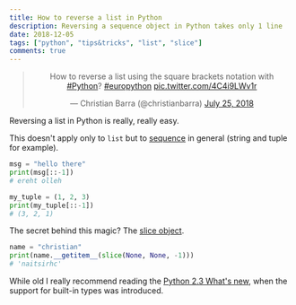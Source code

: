 ```yaml
---
title: How to reverse a list in Python
description: Reversing a sequence object in Python takes only 1 line
date: 2018-12-05
tags: ["python", "tips&tricks", "list", "slice"]
comments: true
---
```


<center>
    <blockquote class="twitter-tweet" data-lang="en"><p lang="en" dir="ltr">How to reverse a list using the square brackets notation with <a href="https://twitter.com/hashtag/Python?src=hash&amp;ref_src=twsrc%5Etfw">#Python</a>? <a href="https://twitter.com/hashtag/europython?src=hash&amp;ref_src=twsrc%5Etfw">#europython</a> <a href="https://t.co/4C4i9LWv1r">pic.twitter.com/4C4i9LWv1r</a></p>&mdash; Christian Barra (@christianbarra) <a href="https://twitter.com/christianbarra/status/1022074115476389888?ref_src=twsrc%5Etfw">July 25, 2018</a></blockquote>
    <script async src="https://platform.twitter.com/widgets.js" charset="utf-8"></script>
</center>

Reversing a list in Python is really, really easy.

This doesn't apply only to `list` but to [sequence](https://docs.python.org/3/glossary.html#term-sequence) in general (string and tuple for example).

```python
msg = "hello there"
print(msg[::-1])
# ereht olleh

my_tuple = (1, 2, 3)
print(my_tuple[::-1])
# (3, 2, 1)
```

The secret behind this magic? The [slice object](https://docs.python.org/3/library/functions.html#slice).

```python
name = "christian"
print(name.__getitem__(slice(None, None, -1)))
# 'naitsirhc'
```

While old I really recommend reading the [Python 2.3 What's new](https://docs.python.org/3/whatsnew/2.3.html?highlight=slice#extended-slices), when the support for built-in types was introduced.
